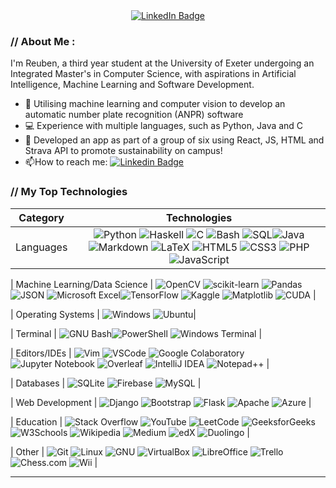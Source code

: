 
<div id="badges" align="center">
  <a href="https://www.linkedin.com/in/reuben-kurian-5a32ba302/">
    <img src="https://img.shields.io/badge/LinkedIn-blue?style=for-the-badge&logo=linkedin&logoColor=white" alt="LinkedIn Badge"/>
  </a>
</div>

### // About Me :
I'm Reuben, a third year student at the University of Exeter undergoing an Integrated Master's in Computer Science, with aspirations in Artificial Intelligence, Machine Learning and Software Development.
- :robot: Utilising machine learning and computer vision to develop an automatic number plate recognition (ANPR) software
- :computer: Experience with multiple languages, such as Python, Java and C
- :walking: Developed an app as part of a group of six using React, JS, HTML and Strava API to promote sustainability on campus!
- :mailbox:How to reach me: [![Linkedin Badge](https://img.shields.io/badge/LinkedIn-blue?style=for-the-badge&logo=linkedin&logoColor=white)](https://www.linkedin.com/in/reuben-kurian-5a32ba302/)

### // **My Top Technologies**

| Category | Technologies |
|:---:|:---:|
| Languages | ![Python](https://img.shields.io/badge/python-3670A0?style=for-the-badge&logo=python&logoColor=ffdd54) ![Haskell](https://img.shields.io/badge/Haskell-5e5086?style=for-the-badge&logo=haskell&logoColor=white) ![C](https://img.shields.io/badge/c-%2300599C.svg?style=for-the-badge&logo=c&logoColor=white) ![Bash](https://img.shields.io/badge/Bash-4EAA25?style=for-the-badge&logo=GNU%20Bash&logoColor=white) ![SQL](https://img.shields.io/badge/SQL-%23e38c00.svg?style=for-the-badge&logo=SQL&logoColor=white)![Java](https://img.shields.io/badge/java-%23ED8B00.svg?style=for-the-badge&logo=openjdk&logoColor=white) ![Markdown](https://img.shields.io/badge/markdown-%23000000.svg?style=for-the-badge&logo=markdown&logoColor=white) ![LaTeX](https://img.shields.io/badge/latex-%23008080.svg?style=for-the-badge&logo=latex&logoColor=white) ![HTML5](https://img.shields.io/badge/html5-%23E34F26.svg?style=for-the-badge&logo=html5&logoColor=white) ![CSS3](https://img.shields.io/badge/css3-%231572B6.svg?style=for-the-badge&logo=css3&logoColor=white) ![PHP](https://img.shields.io/badge/PHP-777BB4?style=for-the-badge&logo=php&logoColor=white) ![JavaScript](https://img.shields.io/badge/JavaScript-323330?style=for-the-badge&logo=javascript&logoColor=F7DF1E) |

| Machine Learning/Data Science | ![OpenCV](https://img.shields.io/badge/opencv-%235C3EE8.svg?style=for-the-badge&logo=opencv&logoColor=white) ![scikit-learn](https://img.shields.io/badge/scikit--learn-%23F7931E.svg?style=for-the-badge&logo=scikit-learn&logoColor=white) ![Pandas](https://img.shields.io/badge/pandas-%23150458.svg?style=for-the-badge&logo=pandas&logoColor=white) ![JSON](https://img.shields.io/badge/json-5E5C5C?style=for-the-badge&logo=json&logoColor=white) ![Microsoft Excel](https://img.shields.io/badge/Microsoft_Excel-217346?style=for-the-badge&logo=microsoft-excel&logoColor=white)![TensorFlow](https://img.shields.io/badge/TensorFlow-%23FF6F00.svg?style=for-the-badge&logo=TensorFlow&logoColor=white) ![Kaggle](https://img.shields.io/badge/Kaggle-035a7d?style=for-the-badge&logo=kaggle&logoColor=white) ![Matplotlib](https://img.shields.io/badge/Matplotlib-%23ffffff.svg?style=for-the-badge&logo=Matplotlib&logoColor=black) ![CUDA](https://img.shields.io/badge/cuda-%2376B900.svg?style=for-the-badge&logo=nVIDIA&logoColor=white) | 

| Operating Systems | ![Windows](https://img.shields.io/badge/Windows-0078D6?style=for-the-badge&logo=windows&logoColor=white) ![Ubuntu](https://img.shields.io/badge/Ubuntu-E95420?style=for-the-badge&logo=ubuntu&logoColor=white)|

| Terminal | ![GNU Bash](https://img.shields.io/badge/GNU%20Bash-4EAA25?style=for-the-badge&logo=GNU%20Bash&logoColor=white)![PowerShell](https://img.shields.io/badge/powershell-5391FE?style=for-the-badge&logo=powershell&logoColor=white) ![Windows Terminal](https://img.shields.io/badge/windows%20terminal-4D4D4D?style=for-the-badge&logo=windows%20terminal&logoColor=white) |

| Editors/IDEs | ![Vim](https://img.shields.io/badge/VIM-%2311AB00.svg?style=for-the-badge&logo=vim&logoColor=white) ![VSCode](https://img.shields.io/badge/VSCode-0078d7.svg?style=for-the-badge&logo=visual-studio-code&logoColor=white) ![Google Colaboratory](https://img.shields.io/badge/Colab-F9AB00?style=for-the-badge&logo=googlecolab&color=525252) ![Jupyter Notebook](https://img.shields.io/badge/jupyter-%23FA0F00.svg?style=for-the-badge&logo=jupyter&logoColor=white) ![Overleaf](https://img.shields.io/badge/Overleaf-47A141?style=for-the-badge&logo=Overleaf&logoColor=white) ![IntelliJ IDEA](https://img.shields.io/badge/IntelliJIDEA-000000.svg?style=for-the-badge&logo=intellij-idea&logoColor=white) ![Notepad++](https://img.shields.io/badge/Notepad++-90E59A.svg?style=for-the-badge&logo=notepad%2b%2b&logoColor=black) |

| Databases | ![SQLite](https://img.shields.io/badge/sqlite-%2307405e.svg?style=for-the-badge&logo=sqlite&logoColor=white) ![Firebase](https://img.shields.io/badge/firebase-a08021?style=for-the-badge&logo=firebase&logoColor=ffcd34) ![MySQL](https://img.shields.io/badge/MySQL-005C84?style=for-the-badge&logo=mysql&logoColor=white) |

| Web Development | ![Django](https://img.shields.io/badge/Django-092E20?style=for-the-badge&logo=django&logoColor=green) ![Bootstrap](https://img.shields.io/badge/Bootstrap-563D7C?style=for-the-badge&logo=bootstrap&logoColor=white) ![Flask](https://img.shields.io/badge/flask-%23000.svg?style=for-the-badge&logo=flask&logoColor=white) ![Apache](https://img.shields.io/badge/Apache%20http%20server-D22128?style=for-the-badge&logo=Apache&logoColor=white) ![Azure](https://img.shields.io/badge/azure-%230072C6.svg?style=for-the-badge&logo=microsoftazure&logoColor=white) |

| Education | ![Stack Overflow](https://img.shields.io/badge/Stack_Overflow-FE7A16?style=for-the-badge&logo=stack-overflow&logoColor=white) ![YouTube](https://img.shields.io/badge/youtube-FF0000?style=for-the-badge&logo=youtube&logoColor=FFFFFF) ![LeetCode](https://img.shields.io/badge/LeetCode-000000?style=for-the-badge&logo=LeetCode&logoColor=#d16c06) ![GeeksforGeeks](https://img.shields.io/badge/GeeksforGeeks-298D46?style=for-the-badge&logo=geeksforgeeks&logoColor=white) ![W3Schools](https://img.shields.io/badge/W3Schools-04AA6D?style=for-the-badge&logo=W3Schools&logoColor=white) ![Wikipedia](https://img.shields.io/badge/wikipedia-000000?style=for-the-badge&logo=wikipedia&logoColor=FFFFFF) ![Medium](https://img.shields.io/badge/Medium-12100E?style=for-the-badge&logo=medium&logoColor=white) ![edX](https://img.shields.io/badge/Edx-193A3E?style=for-the-badge&logo=edx&logoColor=white) ![Duolingo](https://img.shields.io/badge/Duolingo-%234DC730.svg?style=for-the-badge&logo=Duolingo&logoColor=white) |

| Other | ![Git](https://img.shields.io/badge/git-%23F05033.svg?style=for-the-badge&logo=git&logoColor=white) ![Linux](https://img.shields.io/badge/Linux-FCC624?style=for-the-badge&logo=Linux&logoColor=white) ![GNU](https://img.shields.io/badge/gnu-A42E2B?style=for-the-badge&logo=gnu&logoColor=white) ![VirtualBox](https://img.shields.io/badge/VirtualBox-21416b?style=for-the-badge&logo=VirtualBox&logoColor=white) ![LibreOffice](https://img.shields.io/badge/LibreOffice-%2318A303?style=for-the-badge&logo=LibreOffice&logoColor=white) ![Trello](https://img.shields.io/badge/Trello-%23026AA7.svg?style=for-the-badge&logo=Trello&logoColor=white) ![Chess.com](https://img.shields.io/badge/Chess.com-81B64C?style=for-the-badge&logo=chess.com&logoColor=white) ![Wii](https://img.shields.io/badge/Wii-8B8B8B?style=for-the-badge&logo=wii&logoColor=white) |

<hr>
